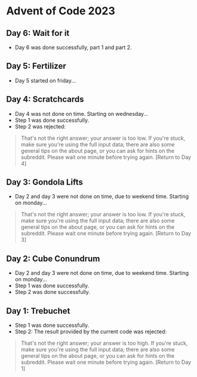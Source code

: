 Advent of Code 2023
===================

## Day 6: Wait for it

- Day 6 was done successfully, part 1 and part 2.

## Day 5: Fertilizer

- Day 5 started on friday...

## Day 4: Scratchcards

- Day 4 was not done on time. Starting on wednesday...
- Step 1 was done successfully.
- Step 2 was rejected:
> That's not the right answer; your answer is too low. If you're stuck, make sure you're using the full input data; there are also some general tips on the about page, or you can ask for hints on the subreddit. Please wait one minute before trying again. [Return to Day 4]

## Day 3: Gondola Lifts

- Day 2 and day 3 were not done on time, due to weekend time. Starting on monday...
> That's not the right answer; your answer is too low. If you're stuck, make sure you're using the full input data; there are also some general tips on the about page, or you can ask for hints on the subreddit. Please wait one minute before trying again. [Return to Day 3]

## Day 2: Cube Conundrum

- Day 2 and day 3 were not done on time, due to weekend time. Starting on monday...
- Step 1 was done successfully.
- Step 2 was done successfully.

## Day 1: Trebuchet

- Step 1 was done successfully.
- Step 2: The result provided by the current code was rejected:
> That's not the right answer; your answer is too high. If you're stuck, make sure you're using the full input data; there are also some general tips on the about page, or you can ask for hints on the subreddit. Please wait one minute before trying again. [Return to Day 1]
